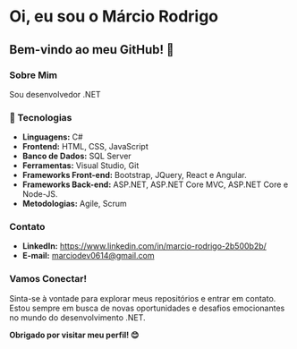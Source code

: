 # Oi, eu sou o Márcio Rodrigo

## Bem-vindo ao meu GitHub! 👋

### Sobre Mim
Sou desenvolvedor .NET

### 🚀 Tecnologias
- **Linguagens:** C#
- **Frontend:** HTML, CSS, JavaScript
- **Banco de Dados:** SQL Server
- **Ferramentas:** Visual Studio, Git
- **Frameworks Front-end:** Bootstrap, JQuery, React e Angular.
- **Frameworks Back-end:** ASP.NET, ASP.NET Core MVC, ASP.NET Core e Node-JS.
- **Metodologias:** Agile, Scrum

### Contato
- **LinkedIn:** https://www.linkedin.com/in/marcio-rodrigo-2b500b2b/
- **E-mail:** marciodev0614@gmail.com

### Vamos Conectar!
Sinta-se à vontade para explorar meus repositórios e entrar em contato. Estou sempre em busca de novas oportunidades e desafios emocionantes no mundo do desenvolvimento .NET.

**Obrigado por visitar meu perfil! 😊**
